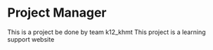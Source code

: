 # Project Manager
 This is a project be done by team k12_khmt
 This project is a learning support website
